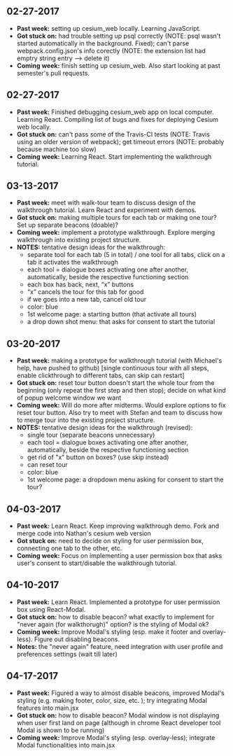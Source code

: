 ## 02-27-2017
- **Past week:** setting up cesium_web locally. Learning JavaScript.
- **Got stuck on:** had trouble setting up psql correctly (NOTE: psql wasn't started automatically in the background. Fixed); 
              can't parse webpack.config.json's info corectly (NOTE: the extension list had emptry string entry --> delete it)
- **Coming week:** finish setting up cesium_web. Also start looking at past semester's pull requests.

## 02-27-2017
- **Past week:** Finished debugging cesium_web app on local computer. Learning React.
                Compiling list of bugs and fixes for deploying Cesium web locally.
- **Got stuck on:** can't pass some of the Travis-CI tests (NOTE: Travis using an older version of webpack); get timeout errors (NOTE: probably because machine too slow)
- **Coming week:** Learning React. Start implementing the walkthrough tutorial.

## 03-13-2017
- **Past week:** meet with walk-tour team to discuss design of the walkthrough tutorial. Learn React and experiment with demos.   
- **Got stuck on:** making multiple tours for each tab or making one tour? Set up separate beacons (doable)? 
- **Coming week:** implement a prototype walkthrough. Explore merging walkthrough into existing project structure.
- **NOTES:** tentative design ideas for the walkthrough:
    - separate tool for each tab (5 in total) / one tool for all tabs, click on a tab it activates the walkthrough
    - each tool = dialogue boxes activating one after another, automatically, beside the respective functioning section
    - each box has back, next, “x” buttons
    - “x” cancels the tour for this tab for good
    - if we goes into a new tab, cancel old tour
    - color: blue
    - 1st welcome page: a starting button (that activate all tours)
    - a drop down shot menu: that asks for consent to start the tutorial

## 03-20-2017
- **Past week:** making a prototype for walkthrough tutorial (with Michael's help, have pushed to github) [single continuous tour with all steps, enable clickthrough to different tabs, can skip can restart]
- **Got stuck on:** reset tour button doesn't start the whole tour from the beginning (only repeat the first step and then stop); decide on what kind of popup welcome window we want
- **Coming week:** Will do more after midterms. Would explore options to fix reset tour button. Also try to meet with Stefan and team to discuss how to merge tour into the existing project structure.
- **NOTES:** tentative design ideas for the walkthrough (revised):
    - single tour (separate beacons unnecessary)
    - each tool = dialogue boxes activating one after another, automatically, beside the respective functioning section
    - get rid of "x" button on boxes? (use skip instead)
    - can reset tour
    - color: blue
    - 1st welcome page: a dropdown menu asking for consent to start the tour?
 
## 04-03-2017
- **Past week:** Learn React. Keep improving walkthrough demo. Fork and merge code into Nathan's cesium web version
- **Got stuck on:** need to decide on styling for user permission box, connecting one tab to the other, etc.
- **Coming week:** Focus on implementing a user permission box that asks user's consent to start/disable the walkthrough tutorial. 

## 04-10-2017
- **Past week:** Learn React. Implemented a prototype for user permission box using React-Modal. 
- **Got stuck on:** how to disable beacon? what exactly to implement for "never again (for walkthorugh)" option? is the styling of Modal ok? 
- **Coming week:** Improve Modal's styling (esp. make it footer and overlay-less). Figure out disabling beacons. 
- **Notes:** the "never again" feature, need integration with user profile and preferences settings (wait till later)

## 04-17-2017
- **Past week:**  Figured a way to almost disable beacons, improved Modal's styling (e.g. making footer, color, size, etc. ); try integrating Modal features into main.jsx
- **Got stuck on:** how to disable beacon? Modal window is not displaying when user first land on page (although in chrome React developer tool Modal is shown to be running)
- **Coming week:** Improve Modal's styling (esp. overlay-less); integrate Modal functionalities into main.jsx


    
